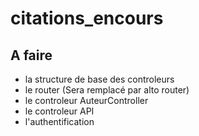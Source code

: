 # citations_encours

## A faire
- la structure de base des controleurs
- le router (Sera remplacé par alto router)
- le controleur AuteurController
- le controleur API
- l'authentification
